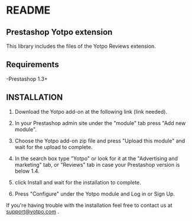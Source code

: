 README
======

Prestashop Yotpo extension
--------------------------
This library includes the files of the Yotpo Reviews extension.


Requirements
------------
-Prestashop 1.3+

INSTALLATION
------------

1. Download the Yotpo add-on at the following link (link needed).
2. In your Prestashop admin site under the "module" tab press "Add new module".
3. Choose the Yotpo add-on zip file and press "Upload this module" and wait for the upload to complete.

4. In the search box type "Yotpo" or look for it at the "Advertising and marketing" tab, or "Reviews" tab in case your Prestashop version is below 1.4.
5. click Install and wait for the installation to complete.
6. Press "Configure" under the Yotpo module and Log in or Sign Up.

If you're having trouble with the installation feel free to contact us at support@yotpo.com .


